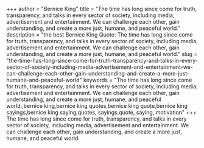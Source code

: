 +++
author = "Bernice King"
title = "The time has long since come for truth, transparency, and talks in every sector of society, including media, advertisement and entertainment. We can challenge each other, gain understanding, and create a more just, humane, and peaceful world."
description = "the best Bernice King Quote: The time has long since come for truth, transparency, and talks in every sector of society, including media, advertisement and entertainment. We can challenge each other, gain understanding, and create a more just, humane, and peaceful world."
slug = "the-time-has-long-since-come-for-truth-transparency-and-talks-in-every-sector-of-society-including-media-advertisement-and-entertainment-we-can-challenge-each-other-gain-understanding-and-create-a-more-just-humane-and-peaceful-world"
keywords = "The time has long since come for truth, transparency, and talks in every sector of society, including media, advertisement and entertainment. We can challenge each other, gain understanding, and create a more just, humane, and peaceful world.,bernice king,bernice king quotes,bernice king quote,bernice king sayings,bernice king saying,quotes, sayings,quote, saying, motivation"
+++
The time has long since come for truth, transparency, and talks in every sector of society, including media, advertisement and entertainment. We can challenge each other, gain understanding, and create a more just, humane, and peaceful world.
